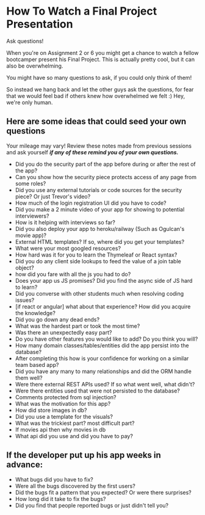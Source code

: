 # How To Watch a Final Project Presentation

Ask questions! 

When you're on Assignment 2 or 6 you might get a chance to watch a fellow bootcamper present his Final Project. This is actually pretty cool, but it can also be overwhelming.

You might have so many questions to ask, if you could only think of them!

So instead we hang back and let the other guys ask the questions, for fear that we would feel bad if others knew how overwhelmed we felt :) Hey, we're only human.

## Here are some ideas that could seed your own questions

Your mileage may vary! Review these notes made from previous sessions and ask yourself _**if any of these remind you of your own questions.**_


- Did you do the security part of the app before during or after the rest of the app?
- Can you show how the security piece protects access of any page from some roles?
- Did you use any external tutorials or code sources for the security piece? Or just Trevor's video?
- How much of the login registration UI did you have to code?
- Did you make a 2 minute video of your app for showing to potential interviewers?
- How is it helping with interviews so far?
- Did you also deploy your app to heroku/railway (Such as Ogulcan's movie app)?
- External HTML templates? If so, where did you get your templates?
- What were your most googled resources?
- How hard was it for you to learn the Thymeleaf or React syntax?
- Did you do any client side lookups to feed the value of a join table object?
- how did you fare with all the js you had to do?
- Does your app us JS promises? Did you find the async side of JS hard to learn?
- Did you converse with other students much when resolving coding issues?
- [if react or angular] what about that experience? How did you acquire the knowledge?
- Did you go down any dead ends?
- What was the hardest part or took the most time?
- Was there an unexpectedly easy part?
- Do you have other features you would like to add? Do you think you will?
- How many domain classes/tables/entities did the app persist into the database?
- After completing this how is your confidence for working on a similar team based app?
- Did you have any many to many relationships and did the ORM handle them well?
- Were there external REST APIs used? If so what went well, what didn't?
- Were there entities used that were not persisted to the database?
- Comments protected from sql injection?
- What was the motivation for this app?
- How did store images in db?
- Did you use a template for the visuals?
- What was the trickiest part?  most difficult part?
- If movies api then why movies in db
- What api did you use and did you have to pay?

## If the developer put up his app weeks in advance:

- What bugs did you have to fix?
- Were all the bugs discovered by the first users?
- Did the bugs fit a pattern that you expected? Or were there surprises?
- How long did it take to fix the bugs?
- Did you find that people reported bugs or just didn't tell you?